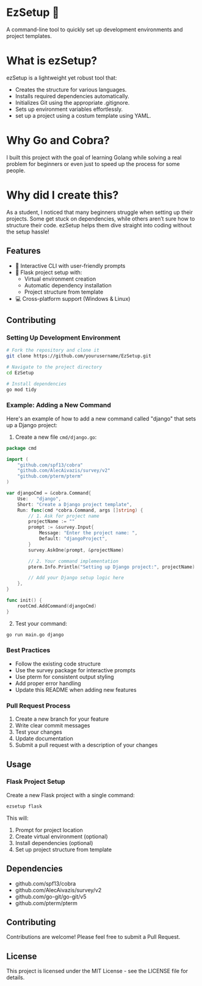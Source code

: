 # EzSetup 🚀

A command-line tool to quickly set up development environments and project templates.

# What is ezSetup?

ezSetup is a lightweight yet robust tool that:

- Creates the structure for various languages.
- Installs required dependencies automatically.
- Initializes Git using the appropriate .gitignore.
- Sets up environment variables effortlessly.
- set up a project using a costum template using YAML.

# Why Go and Cobra?

I built this project with the goal of learning Golang while solving a real problem for beginners or even just to speed up the process for some people.

# Why did I create this?

As a student, I noticed that many beginners struggle when setting up their projects. Some get stuck on dependencies, while others aren’t sure how to structure their code. ezSetup helps them dive straight into coding without the setup hassle!

## Features

- 🌟 Interactive CLI with user-friendly prompts
- 🐍 Flask project setup with:
  - Virtual environment creation
  - Automatic dependency installation
  - Project structure from template
- 💻 Cross-platform support (Windows & Linux)

## Contributing

### Setting Up Development Environment

```bash
# Fork the repository and clone it
git clone https://github.com/yourusername/EzSetup.git

# Navigate to the project directory
cd EzSetup

# Install dependencies
go mod tidy
```

### Example: Adding a New Command

Here's an example of how to add a new command called "django" that sets up a Django project:

1. Create a new file `cmd/django.go`:

```go
package cmd

import (
    "github.com/spf13/cobra"
    "github.com/AlecAivazis/survey/v2"
    "github.com/pterm/pterm"
)

var djangoCmd = &cobra.Command{
    Use:   "django",
    Short: "Create a Django project template",
    Run: func(cmd *cobra.Command, args []string) {
        // 1. Ask for project name
        projectName := ""
        prompt := &survey.Input{
            Message: "Enter the project name: ",
            Default: "djangoProject",
        }
        survey.AskOne(prompt, &projectName)

        // 2. Your command implementation
        pterm.Info.Println("Setting up Django project:", projectName)

        // Add your Django setup logic here
    },
}

func init() {
    rootCmd.AddCommand(djangoCmd)
}
```

2. Test your command:

```bash
go run main.go django
```

### Best Practices

- Follow the existing code structure
- Use the survey package for interactive prompts
- Use pterm for consistent output styling
- Add proper error handling
- Update this README when adding new features

### Pull Request Process

1. Create a new branch for your feature
2. Write clear commit messages
3. Test your changes
4. Update documentation
5. Submit a pull request with a description of your changes

## Usage

### Flask Project Setup

Create a new Flask project with a single command:

```bash
ezsetup flask
```

This will:

1. Prompt for project location
2. Create virtual environment (optional)
3. Install dependencies (optional)
4. Set up project structure from template

## Dependencies

- github.com/spf13/cobra
- github.com/AlecAivazis/survey/v2
- github.com/go-git/go-git/v5
- github.com/pterm/pterm

## Contributing

Contributions are welcome! Please feel free to submit a Pull Request.

## License

This project is licensed under the MIT License - see the LICENSE file for details.
